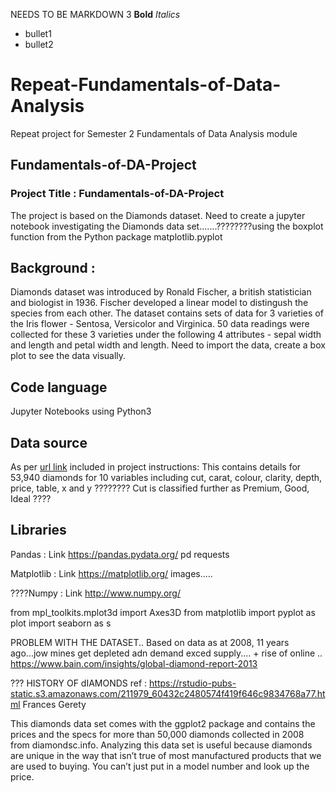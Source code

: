 
NEEDS TO BE MARKDOWN 3
__Bold__
*Italics*

- bullet1 
- bullet2


# Repeat-Fundamentals-of-Data-Analysis
Repeat project for Semester 2 Fundamentals of Data Analysis module

## Fundamentals-of-DA-Project

### Project Title : Fundamentals-of-DA-Project  
The project is based on the Diamonds dataset. Need to create a jupyter notebook investigating the Diamonds data set.......????????using the boxplot function from the Python package matplotlib.pyplot

## Background : 


Diamonds dataset was 
introduced by Ronald Fischer, a british statistician and biologist in 1936. 
Fischer developed a linear model to distingush the species from each other. 
The dataset contains sets of data for 3 varieties of the Iris flower - Sentosa, Versicolor and Virginica.
50 data readings were collected for these 3 varieties under the following 4 attributes - sepal width and length and petal width and length. 
Need to import the data, create a box plot to see the data visually.

## Code language
Jupyter Notebooks using Python3

## Data source
As per [url link](https://github.com/ianmcloughlin/datasets/raw/master/diamonds.csv) included in project instructions: 
This contains details for 53,940 diamonds for 10 variables including cut, carat, colour, clarity, depth, price, table, x and y ????????
Cut is classified further as Premium, Good, Ideal
????


## Libraries
Pandas : Link https://pandas.pydata.org/
pd
requests

Matplotlib : Link https://matplotlib.org/
images.....

????Numpy : Link http://www.numpy.org/


from mpl_toolkits.mplot3d import Axes3D
from matplotlib import pyplot as plot
import seaborn as s


PROBLEM WITH THE DATASET..
Based on data as at 2008, 11 years ago...jow mines get depleted adn demand exced supply.... + rise of online ..
https://www.bain.com/insights/global-diamond-report-2013


??? HISTORY OF dIAMONDS ref : https://rstudio-pubs-static.s3.amazonaws.com/211979_60432c2480574f419f646c9834768a77.html
Frances Gerety

This diamonds data set comes with the ggplot2 package and contains the prices and the specs for more than 50,000 diamonds collected in 2008 from diamondsc.info. Analyzing this data set is useful because diamonds are unique in the way that isn’t true of most manufactured products that we are used to buying. You can’t just put in a model number and look up the price.

